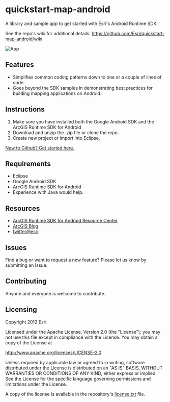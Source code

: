 quickstart-map-android
==================

A library and sample app to get started with Esri's Android Runtime SDK.

See the repo's wiki for additional details: https://github.com/Esri/quickstart-map-android/wiki

![App](https://raw.github.com/Esri/quickstart-map-android/master/quickstart-android.png)

## Features
* Simplifies common coding patterns down to one or a couple of lines of code
* Goes beyond the SDK samples in demonstrating best practices for building mapping applications on Android.

## Instructions

1. Make sure you have installed both the Google Android SDK and the ArcGIS Runtime SDK for Android
2. Download and unzip the .zip file or clone the repo.
3. Create new project or import into Eclipse.

[New to Github? Get started here.](http://htmlpreview.github.com/?https://github.com/Esri/esri.github.com/blob/master/help/esri-getting-to-know-github.html)

## Requirements

* Eclipse
* Google Android SDK
* ArcGIS Runtime SDK for Android
* Experience with Java would help.

## Resources

* [ArcGIS Runtime SDK for Android Resource Center](http://resources.arcgis.com/en/communities/runtime-android/)
* [ArcGIS Blog](http://blogs.esri.com/esri/arcgis/)
* [twitter@esri](http://twitter.com/esri)

## Issues

Find a bug or want to request a new feature?  Please let us know by submitting an Issue.

## Contributing

Anyone and everyone is welcome to contribute. 

## Licensing
Copyright 2012 Esri

Licensed under the Apache License, Version 2.0 (the "License");
you may not use this file except in compliance with the License.
You may obtain a copy of the License at

   http://www.apache.org/licenses/LICENSE-2.0

Unless required by applicable law or agreed to in writing, software
distributed under the License is distributed on an "AS IS" BASIS,
WITHOUT WARRANTIES OR CONDITIONS OF ANY KIND, either express or implied.
See the License for the specific language governing permissions and
limitations under the License.

A copy of the license is available in the repository's [license.txt]( https://raw.github.com/Esri/switch-basemaps-js/master/license.txt) file.
